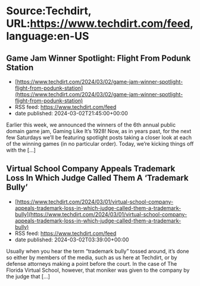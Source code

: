 # Source:Techdirt, URL:https://www.techdirt.com/feed, language:en-US

## Game Jam Winner Spotlight: Flight From Podunk Station
 - [https://www.techdirt.com/2024/03/02/game-jam-winner-spotlight-flight-from-podunk-station](https://www.techdirt.com/2024/03/02/game-jam-winner-spotlight-flight-from-podunk-station)
 - RSS feed: https://www.techdirt.com/feed
 - date published: 2024-03-02T21:45:00+00:00

Earlier this week, we announced the winners of the 6th annual public domain game jam, Gaming Like It&#8217;s 1928! Now, as in years past, for the next few Saturdays we&#8217;ll be featuring spotlight posts taking a closer look at each of the winning games (in no particular order). Today, we&#8217;re kicking things off with the [&#8230;]

## Virtual School Company Appeals Trademark Loss In Which Judge Called Them A ‘Trademark Bully’
 - [https://www.techdirt.com/2024/03/01/virtual-school-company-appeals-trademark-loss-in-which-judge-called-them-a-trademark-bully](https://www.techdirt.com/2024/03/01/virtual-school-company-appeals-trademark-loss-in-which-judge-called-them-a-trademark-bully)
 - RSS feed: https://www.techdirt.com/feed
 - date published: 2024-03-02T03:39:00+00:00

Usually when you hear the term &#8220;trademark bully&#8221; tossed around, it&#8217;s done so either by members of the media, such as us here at Techdirt, or by defense attorneys making a point before the court. In the case of The Florida Virtual School, however, that moniker was given to the company by the judge that [&#8230;]

